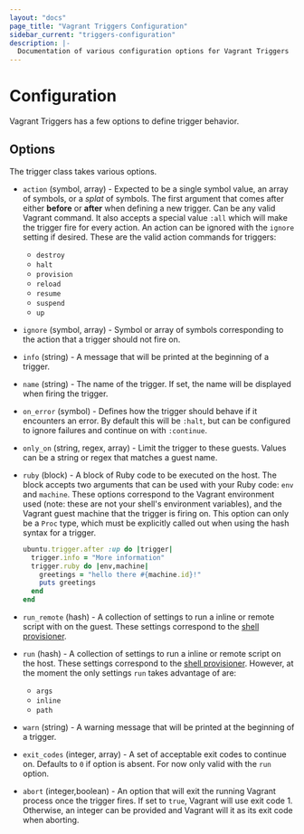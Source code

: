 ```yaml
---
layout: "docs"
page_title: "Vagrant Triggers Configuration"
sidebar_current: "triggers-configuration"
description: |-
  Documentation of various configuration options for Vagrant Triggers
---
```


# Configuration

Vagrant Triggers has a few options to define trigger behavior.

## Options

The trigger class takes various options.

* `action` (symbol, array) - Expected to be a single symbol value, an array of symbols, or a _splat_ of symbols. The first argument that comes after either __before__ or __after__ when defining a new trigger. Can be any valid Vagrant command. It also accepts a special value `:all` which will make the trigger fire for every action. An action can be ignored with the `ignore` setting if desired. These are the valid action commands for triggers:

  - `destroy`
  - `halt`
  - `provision`
  - `reload`
  - `resume`
  - `suspend`
  - `up`

* `ignore` (symbol, array) - Symbol or array of symbols corresponding to the action that a trigger should not fire on.

* `info` (string) - A message that will be printed at the beginning of a trigger.

* `name` (string) - The name of the trigger. If set, the name will be displayed when firing the trigger.

* `on_error` (symbol) - Defines how the trigger should behave if it encounters an error. By default this will be `:halt`, but can be configured to ignore failures and continue on with `:continue`.

* `only_on` (string, regex, array) - Limit the trigger to these guests. Values can be a string or regex that matches a guest name.

* `ruby` (block) - A block of Ruby code to be executed on the host. The block accepts two arguments that can be used with your Ruby code: `env` and `machine`. These options correspond to the Vagrant environment used (note: these are not your shell's environment variables), and the Vagrant guest machine that the trigger is firing on. This option can only be a `Proc` type, which must be explicitly called out when using the hash syntax for a trigger.

    ```ruby
    ubuntu.trigger.after :up do |trigger|
      trigger.info = "More information"
      trigger.ruby do |env,machine|
        greetings = "hello there #{machine.id}!"
        puts greetings
      end
    end
    ```

* `run_remote` (hash) - A collection of settings to run a inline or remote script with on the guest. These settings correspond to the [shell provisioner](/docs/provisioning/shell.html).

* `run` (hash) - A collection of settings to run a inline or remote script on the host. These settings correspond to the [shell provisioner](/docs/provisioning/shell.html). However, at the moment the only settings `run` takes advantage of are:
  + `args`
  + `inline`
  + `path`

* `warn` (string) - A warning message that will be printed at the beginning of a trigger.

* `exit_codes` (integer, array) - A set of acceptable exit codes to continue on. Defaults to `0` if option is absent. For now only valid with the `run` option.

* `abort` (integer,boolean) - An option that will exit the running Vagrant process once the trigger fires. If set to `true`, Vagrant will use exit code 1. Otherwise, an integer can be provided and Vagrant will it as its exit code when aborting.
